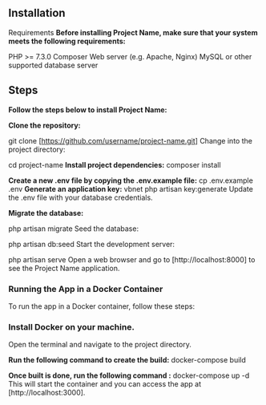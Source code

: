 ## Installation

Requirements
**Before installing Project Name, make sure that your system meets the following requirements:**

PHP >= 7.3.0
Composer
Web server (e.g. Apache, Nginx)
MySQL or other supported database server

## Steps

**Follow the steps below to install Project Name:**

**Clone the repository:**

git clone [https://github.com/username/project-name.git]
Change into the project directory:

cd project-name
**Install project dependencies:**
composer install

**Create a new .env file by copying the .env.example file:**
cp .env.example .env
**Generate an application key:**
vbnet
php artisan key:generate
Update the .env file with your database credentials.

**Migrate the database:**

php artisan migrate
Seed the database:

php artisan db:seed
Start the development server:

php artisan serve
Open a web browser and go to [http://localhost:8000] to see the Project Name application.

### Running the App in a Docker Container

To run the app in a Docker container, follow these steps:

### Install Docker on your machine.

Open the terminal and navigate to the project directory.

**Run the following command to create the build:**
docker-compose build

**Once built is done, run the following command :**
docker-compose up -d
This will start the container and you can access the app at [http://localhost:3000].
